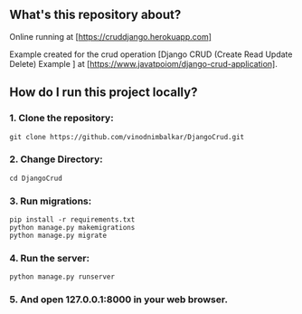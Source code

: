 ## What's this repository about?

Online running at [https://cruddjango.herokuapp.com]

Example created for the crud operation [Django CRUD (Create Read Update Delete) Example
] at [https://www.javatpoiom/django-crud-application].


## How do I run this project locally?

### 1. Clone the repository:

    git clone https://github.com/vinodnimbalkar/DjangoCrud.git
    
### 2. Change Directory:
    cd DjangoCrud

### 3. Run migrations:

    pip install -r requirements.txt
    python manage.py makemigrations
    python manage.py migrate

### 4. Run the server:

    python manage.py runserver

### 5. And open 127.0.0.1:8000 in your web browser.
